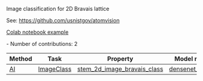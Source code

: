Image classification for 2D Bravais lattice

See: https://github.com/usnistgov/atomvision

[Colab notebook example](https://colab.research.google.com/github/knc6/jarvis-tools-notebooks/blob/master/jarvis-tools-notebooks/AtomVisionExample.ipynb) 
<!--number_of_contributions--> - Number of contributions: 2



<!--table_content--><table style="width:100%" id="j_table"><thead><tr><th>Method</th><th>Task</th><th>Property</th><th>Model name</th><th>Metric</th><th>Score</th><th>Team</th><th>Dataset</th><th>Size</th></tr></thead><tr><td><a href= "./AI" target="_blank">AI</a></td><td><a href= "./AI/ImageClass" target="_blank">ImageClass</a></td><td><a href= "./stem_2d_image_bravais_class" target="_blank">stem_2d_image_bravais_class</a></td><td><a href="https://github.com/usnistgov/jarvis_leaderboard/tree/main/jarvis_leaderboard/contributions/densenet_model" target="_blank">densenet_model</a></td><td>ACC</td><td>0.83</td><td>JARVIS</td><td>stem_2d_image</td><td>9150</td></tr><!--table_content--></table>